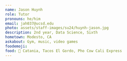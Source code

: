 ```yaml
---
name: Jason Huynh
role: Tutor
pronouns: he/him
email: jah037@ucsd.edu
photo: assets/staff-images/su24/huynh-jason.jpg
description: 2nd year, Data Science, Sixth
hometown: Modesto, CA
askabout: Gym, music, video games
foodemoji:
food: 🍝 Catania, Tacos El Gordo, Pho Cow Cali Express
---
```

